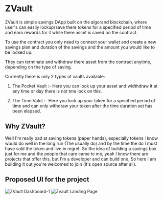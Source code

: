 # ZVault

ZVault is simple savings DApp built on the algorand blockchain, where user's can easily lockup/save there tokens for a specified period of time and earn rewards for it while there asset is saved on the contract.

To use the contract you only need to connect your wallet and create a new savings plan and duration of the savings and the amount you would like to be locked up.

They can terminate and withdraw there asset from the contract anytime, depending on the type of saving.

Currently there is only 2 types of vaults available:

1. The Pocket Vault :- Here you can lock up your asset and widthdraw it at any time or day there is not tme lock on this.

2. The Time Valut :- Here you lock up your token for a specified period of time and can only withdraw your token after the time duration set has been elapsed.



## Why ZVault? 

Well I'm really bad at saving tokens (paper hands), especially tokens I know would do well in the long run (The usually do) and by the time the do I must have sold the token and live in regret. So the idea of building a savings box just for me and the people that care came to me, yeah I know there are projects that offer this, but I'm a developer and can build one, So here I am building it out you're welcomed to join (it's open source after all).


## Proposed UI for the project
![ZVault Dashboard-1](https://github.com/Nacbotics-dev/ZVault/assets/93852266/c5e8df95-707f-4d3a-accc-08a7b654393a)
![Zvault Landing Page](https://github.com/Nacbotics-dev/ZVault/assets/93852266/ed531657-ecda-4bc6-83a8-af9c0fb89764)



